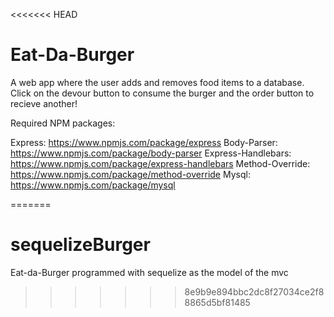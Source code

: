<<<<<<< HEAD
# Eat-Da-Burger
A web app where the user adds and removes food items to a database. Click on the devour button to consume the burger and the order button to recieve another!

Required NPM packages:

Express: https://www.npmjs.com/package/express
Body-Parser: https://www.npmjs.com/package/body-parser
Express-Handlebars: https://www.npmjs.com/package/express-handlebars
Method-Override: https://www.npmjs.com/package/method-override
Mysql: https://www.npmjs.com/package/mysql

=======
# sequelizeBurger
Eat-da-Burger programmed with sequelize as the model of the mvc
>>>>>>> 8e9b9e894bbc2dc8f27034ce2f88865d5bf81485
